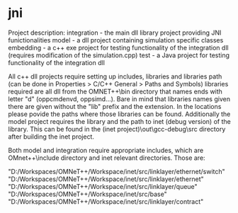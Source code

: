 jni
===
Project description:
integration - the main dll library project providing JNI funictionalities
model - a dll project containing simulation specific classes
embedding - a c++ exe project for testing functionality of the integration dll (requires modification of the simulation.cpp)
test - a Java project for testing functionality of the integration dll

All c++ dll projects require setting up includes, libraries and libraries path (can be done in Properties > C/C++ General > Paths and Symbols) libraries required are all dll from the OMNET++\bin directory that names ends with letter "d" (oppcmdenvd, oppsimd...). Bare in mind that libraries names given there are given without the "lib" prefix and the extension. In the locations please povide the paths where those libraries can be found.
Additionally the model project requires the library and the path to inet (debug version) of the library. This can be found in the (inet project)\out\gcc-debug\src directory after building the inet project.

Both model and integration require appropriate includes, which are OMnet++\include directory and inet relevant directories. Those are:

"D:/Workspaces/OMNeT++/Workspace/inet/src/linklayer/ethernet/switch"
"D:/Workspaces/OMNeT++/Workspace/inet/src/linklayer/ethernet"
"D:/Workspaces/OMNeT++/Workspace/inet/src/linklayer/queue"
"D:/Workspaces/OMNeT++/Workspace/inet/src/base"
"D:/Workspaces/OMNeT++/Workspace/inet/src/linklayer/contract"

